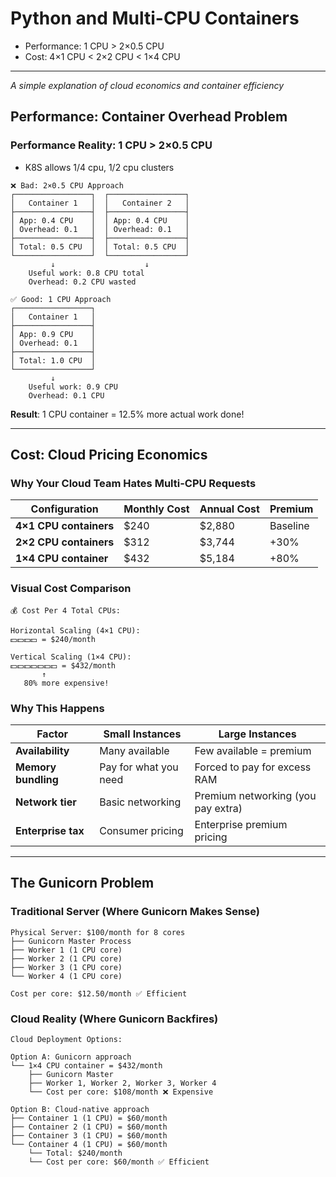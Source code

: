 # Python and Multi-CPU Containers

- Performance: 1 CPU > 2×0.5 CPU
- Cost: 4×1 CPU < 2×2 CPU < 1×4 CPU

---

*A simple explanation of cloud economics and container efficiency*

## Performance: Container Overhead Problem

### Performance Reality: 1 CPU > 2×0.5 CPU

- K8S allows 1/4 cpu, 1/2 cpu clusters

```
❌ Bad: 2×0.5 CPU Approach
┌─────────────────┐  ┌─────────────────┐
│   Container 1   │  │   Container 2   │
├─────────────────┤  ├─────────────────┤
│ App: 0.4 CPU    │  │ App: 0.4 CPU    │
│ Overhead: 0.1   │  │ Overhead: 0.1   │
├─────────────────┤  ├─────────────────┤
│ Total: 0.5 CPU  │  │ Total: 0.5 CPU  │
└─────────────────┘  └─────────────────┘
         ↓                    ↓
    Useful work: 0.8 CPU total
    Overhead: 0.2 CPU wasted

✅ Good: 1 CPU Approach  
┌─────────────────┐
│   Container 1   │
├─────────────────┤
│ App: 0.9 CPU    │
│ Overhead: 0.1   │
├─────────────────┤
│ Total: 1.0 CPU  │
└─────────────────┘
         ↓
    Useful work: 0.9 CPU
    Overhead: 0.1 CPU
```

**Result**: 1 CPU container = 12.5% more actual work done!

---

## Cost: Cloud Pricing Economics

### Why Your Cloud Team Hates Multi-CPU Requests

| Configuration          | Monthly Cost | Annual Cost | Premium  |
|------------------------|--------------|-------------|----------|
| **4×1 CPU containers** | $240         | $2,880      | Baseline |
| **2×2 CPU containers** | $312         | $3,744      | +30%     |
| **1×4 CPU container**  | $432         | $5,184      | +80%     |

### Visual Cost Comparison

```
💰 Cost Per 4 Total CPUs:

Horizontal Scaling (4×1 CPU):
💵💵💵💵 = $240/month

Vertical Scaling (1×4 CPU):  
💵💵💵💵💵💵💵 = $432/month
       ↑
   80% more expensive!
```

### Why This Happens

| Factor              | Small Instances       | Large Instances                    |
|---------------------|-----------------------|------------------------------------|
| **Availability**    | Many available        | Few available = premium            |
| **Memory bundling** | Pay for what you need | Forced to pay for excess RAM       |
| **Network tier**    | Basic networking      | Premium networking (you pay extra) |
| **Enterprise tax**  | Consumer pricing      | Enterprise premium pricing         |

---

## The Gunicorn Problem

### Traditional Server (Where Gunicorn Makes Sense)

```
Physical Server: $100/month for 8 cores
├── Gunicorn Master Process
├── Worker 1 (1 CPU core) 
├── Worker 2 (1 CPU core)
├── Worker 3 (1 CPU core)
└── Worker 4 (1 CPU core)

Cost per core: $12.50/month ✅ Efficient
```

### Cloud Reality (Where Gunicorn Backfires)

```
Cloud Deployment Options:

Option A: Gunicorn approach
└── 1×4 CPU container = $432/month
    ├── Gunicorn Master
    ├── Worker 1, Worker 2, Worker 3, Worker 4
    └── Cost per core: $108/month ❌ Expensive

Option B: Cloud-native approach  
├── Container 1 (1 CPU) = $60/month
├── Container 2 (1 CPU) = $60/month  
├── Container 3 (1 CPU) = $60/month
└── Container 4 (1 CPU) = $60/month
    └── Total: $240/month
    └── Cost per core: $60/month ✅ Efficient
```
